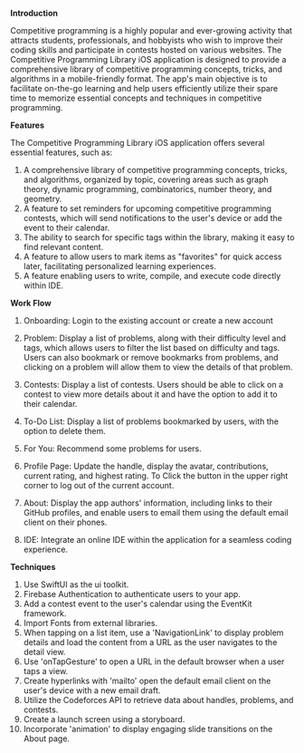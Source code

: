 **Introduction**

Competitive programming is a highly popular and ever-growing activity that attracts students, professionals, and hobbyists who wish to improve their coding skills and participate in contests hosted on various websites. The Competitive Programming Library iOS application is designed to provide a comprehensive library of competitive programming concepts, tricks, and algorithms in a mobile-friendly format. The app's main objective is to facilitate on-the-go learning and help users efficiently utilize their spare time to memorize essential concepts and techniques in competitive programming.

 

**Features**

The Competitive Programming Library iOS application offers several essential features, such as:

1. A comprehensive library of competitive programming concepts, tricks, and algorithms, organized by topic, covering areas such as graph theory, dynamic programming, combinatorics, number theory, and geometry.
2. A feature to set reminders for upcoming competitive programming contests, which will send notifications to the user's device or add the event to their calendar.
3. The ability to search for specific tags within the library, making it easy to find relevant content.
4. A feature to allow users to mark items as "favorites" for quick access later, facilitating personalized learning experiences.
5. A feature enabling users to write, compile, and execute code directly within IDE.

 

**Work Flow**

1. Onboarding: Login to the existing account or create a new account

2. Problem: Display a list of problems, along with their difficulty level and tags, which allows users to filter the list based on difficulty and tags. Users can also bookmark or remove bookmarks from problems, and clicking on a problem will allow them to view the details of that problem.

3. Contests: Display a list of contests. Users should be able to click on a contest to view more details about it and have the option to add it to their calendar.

4. To-Do List: Display a list of problems bookmarked by users, with the option to delete them.

5. For You: Recommend some problems for users.

6. Profile Page: Update the handle, display the avatar, contributions, current rating, and highest rating. To Click the button in the upper right corner to log out of the current account.

7. About: Display the app authors' information, including links to their GitHub profiles, and enable users to email them using the default email client on their phones.

8. IDE: Integrate an online IDE within the application for a seamless coding experience.

 

**Techniques**

1. Use SwiftUI as the ui toolkit.
2. Firebase Authentication to authenticate users to your app.
3. Add a contest event to the user's calendar using the EventKit framework.
4. Import Fonts from external libraries.
5. When tapping on a list item, use a 'NavigationLink' to display problem details and load the content from a URL as the user navigates to the detail view.
6. Use 'onTapGesture' to open a URL in the default browser when a user taps a view.
7. Create hyperlinks with 'mailto' open the default email client on the user's device with a new email draft.
8. Utilize the Codeforces API to retrieve data about handles, problems, and contests.
9. Create a launch screen using a storyboard.
10. Incorporate 'animation' to display engaging slide transitions on the About page.
